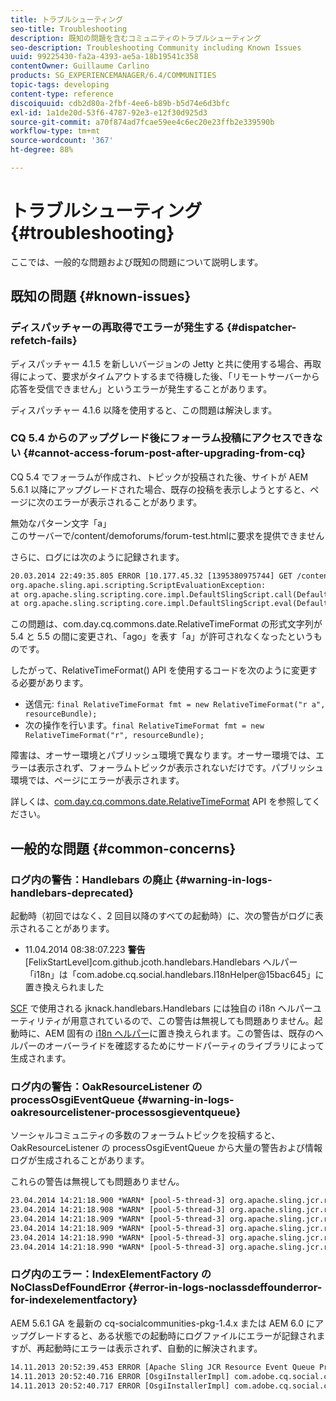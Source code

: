 ```yaml
---
title: トラブルシューティング
seo-title: Troubleshooting
description: 既知の問題を含むコミュニティのトラブルシューティング
seo-description: Troubleshooting Community including Known Issues
uuid: 99225430-fa2a-4393-ae5a-18b19541c358
contentOwner: Guillaume Carlino
products: SG_EXPERIENCEMANAGER/6.4/COMMUNITIES
topic-tags: developing
content-type: reference
discoiquuid: cdb2d80a-2fbf-4ee6-b89b-b5d74e6d3bfc
exl-id: 1a1de20d-53f6-4787-92e3-e12f30d925d3
source-git-commit: a70f874ad7fcae59ee4c6ec20e23ffb2e339590b
workflow-type: tm+mt
source-wordcount: '367'
ht-degree: 88%

---
```


# トラブルシューティング {#troubleshooting}

ここでは、一般的な問題および既知の問題について説明します。

## 既知の問題 {#known-issues}

### ディスパッチャーの再取得でエラーが発生する {#dispatcher-refetch-fails}

ディスパッチャー 4.1.5 を新しいバージョンの Jetty と共に使用する場合、再取得によって、要求がタイムアウトするまで待機した後、「リモートサーバーから応答を受信できません」というエラーが発生することがあります。

ディスパッチャー 4.1.6 以降を使用すると、この問題は解決します。

### CQ 5.4 からのアップグレード後にフォーラム投稿にアクセスできない {#cannot-access-forum-post-after-upgrading-from-cq}

CQ 5.4 でフォーラムが作成され、トピックが投稿された後、サイトが AEM 5.6.1 以降にアップグレードされた場合、既存の投稿を表示しようとすると、ページに次のエラーが表示されることがあります。

無効なパターン文字「a」\
このサーバーで/content/demoforums/forum-test.htmlに要求を提供できません

さらに、ログには次のように記録されます。

```xml
20.03.2014 22:49:35.805 ERROR [10.177.45.32 [1395380975744] GET /content/demoforums/forum-test.html HTTP/1.1] com.day.cq.wcm.tags.IncludeTag Error while executing script content.jsp
org.apache.sling.api.scripting.ScriptEvaluationException: 
at org.apache.sling.scripting.core.impl.DefaultSlingScript.call(DefaultSlingScript.java:388)
at org.apache.sling.scripting.core.impl.DefaultSlingScript.eval(DefaultSlingScript.java:171)
```

この問題は、com.day.cq.commons.date.RelativeTimeFormat の形式文字列が 5.4 と 5.5 の間に変更され、「ago」を表す「a」が許可されなくなったというものです。

したがって、RelativeTimeFormat() API を使用するコードを次のように変更する必要があります。

* 送信元: `final RelativeTimeFormat fmt = new RelativeTimeFormat("r a", resourceBundle);`
* 次の操作を行います。`final RelativeTimeFormat fmt = new RelativeTimeFormat("r", resourceBundle);`

障害は、オーサー環境とパブリッシュ環境で異なります。オーサー環境では、エラーは表示されず、フォーラムトピックが表示されないだけです。パブリッシュ環境では、ページにエラーが表示されます。

詳しくは、[com.day.cq.commons.date.RelativeTimeFormat](https://helpx.adobe.com/experience-manager/6-5/sites/developing/using/reference-materials/javadoc/com/day/cq/commons/date/RelativeTimeFormat.html) API を参照してください。

## 一般的な問題 {#common-concerns}

### ログ内の警告：Handlebars の廃止 {#warning-in-logs-handlebars-deprecated}

起動時（初回ではなく、2 回目以降のすべての起動時）に、次の警告がログに表示されることがあります。

* 11.04.2014 08:38:07.223 **警告** [FelixStartLevel]com.github.jcoth.handlebars.Handlebars ヘルパー「i18n」は「com.adobe.cq.social.handlebars.I18nHelper@15bac645」に置き換えられました

[SCF](scf.md#handlebarsjavascripttemplatinglanguage) で使用される jknack.handlebars.Handlebars には独自の i18n ヘルパーユーティリティが用意されているので、この警告は無視しても問題ありません。起動時に、AEM 固有の [i18n ヘルパー](handlebars-helpers.md#i-n)に置き換えられます。この警告は、既存のヘルパーのオーバーライドを確認するためにサードパーティのライブラリによって生成されます。

### ログ内の警告：OakResourceListener の processOsgiEventQueue {#warning-in-logs-oakresourcelistener-processosgieventqueue}

ソーシャルコミュニティの多数のフォーラムトピックを投稿すると、OakResourceListener の processOsgiEventQueue から大量の警告および情報ログが生成されることがあります。

これらの警告は無視しても問題ありません。

```xml
23.04.2014 14:21:18.900 *WARN* [pool-5-thread-3] org.apache.sling.jcr.resource.internal.OakResourceListener processOsgiEventQueue: Resource at /var/search-collections/ugc-sc/_m.frq/jcr:content not found, which is not expected for an added or modified node
23.04.2014 14:21:18.908 *WARN* [pool-5-thread-3] org.apache.sling.jcr.resource.internal.OakResourceListener processOsgiEventQueue: Resource at /var/search-collections/ugc-sc/_m.prx/jcr:content not found, which is not expected for an added or modified node
23.04.2014 14:21:18.909 *WARN* [pool-5-thread-3] org.apache.sling.jcr.resource.internal.OakResourceListener processOsgiEventQueue: Resource at /var/replication/data/1f799fb4-0aeb-4660-aadb-705657f16048/67/67699ab5-9d57-4c79-a755-2727ba9e6452/jcr:content not found, which is not expected for an added or modified node
23.04.2014 14:21:18.909 *WARN* [pool-5-thread-3] org.apache.sling.jcr.resource.internal.OakResourceListener processOsgiEventQueue: Resource at /var/replication/data/1f799fb4-0aeb-4660-aadb-705657f16048/67/67699ab5-9d57-4c79-a755-2727ba9e6452/jcr:content not found, which is not expected for an added or modified node
23.04.2014 14:21:18.990 *WARN* [pool-5-thread-3] org.apache.sling.jcr.resource.internal.OakResourceListener processOsgiEventQueue: Resource at /var/replication/data/1f799fb4-0aeb-4660-aadb-705657f16048/b9/b91f1690-87e8-41d8-a78e-cd2259f837c8/jcr:content not found, which is not expected for an added or modified node
23.04.2014 14:21:18.990 *WARN* [pool-5-thread-3] org.apache.sling.jcr.resource.internal.OakResourceListener processOsgiEventQueue: Resource at /var/replication/data/1f799fb4-0aeb-4660-aadb-705657f16048/b9/b91f1690-87e8-41d8-a78e-cd2259f837c8/jcr:content not found, which is not expected for an added or modified node
```

### ログ内のエラー：IndexElementFactory の NoClassDefFoundError {#error-in-logs-noclassdeffounderror-for-indexelementfactory}

AEM 5.6.1 GA を最新の cq-socialcommunities-pkg-1.4.x または AEM 6.0 にアップグレードすると、ある状態での起動時にログファイルにエラーが記録されますが、再起動時にエラーは表示されず、自動的に解決されます。

```xml
14.11.2013 20:52:39.453 ERROR [Apache Sling JCR Resource Event Queue Processor for path '/'] com.adobe.cq.social.storage.index.impl.IndexService Error occurred while processing event java.util.ConcurrentModificationException
14.11.2013 20:52:40.716 ERROR [OsgiInstallerImpl] com.adobe.cq.social.cq-social-commons [CommentListProvider] Error during instantiation of the implementation object (java.lang.NoClassDefFoundError: com/adobe/cq/social/storage/index/IndexElementFactory) java.lang.NoClassDefFoundError: com/adobe/cq/social/storage/index/IndexElementFactory
14.11.2013 20:52:40.717 ERROR [OsgiInstallerImpl] com.adobe.cq.social.cq-social-commons [CommentListProvider] Failed creating the component instance; see log for reason
```
